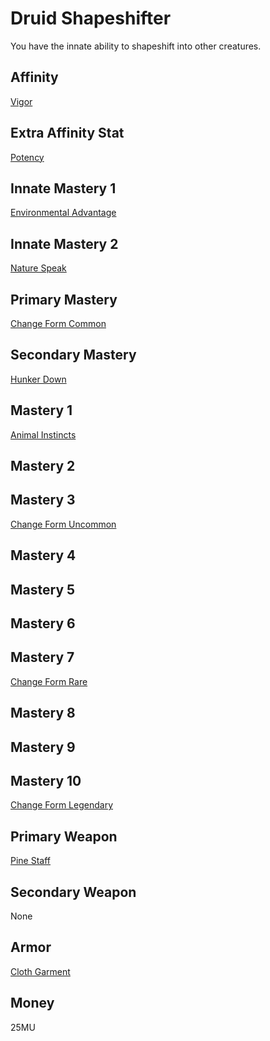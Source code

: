 # Druid Shapeshifter

You have the innate ability to shapeshift into other creatures.

## Affinity

[Vigor](Definitions/Stats/Vigor)

## Extra Affinity Stat

[Potency](Definitions/Stats/Potency)

## Innate Mastery 1

[Environmental Advantage](Masteries/Passive_Masteries#environmental-advantage)

## Innate Mastery 2

[Nature Speak](Masteries/Passive_Masteries#nature-speak)

## Primary Mastery

[Change Form Common](Masteries/Active_Masteries#change-form-common)

## Secondary Mastery

[Hunker Down](Masteries/Active_Masteries#hunker-down)

## Mastery 1

[Animal Instincts](Masteries/Active_Masteries#animal-instincts)

## Mastery 2

## Mastery 3

[Change Form Uncommon](Masteries/Active_Masteries#change-form-uncommon)

## Mastery 4

## Mastery 5

## Mastery 6

## Mastery 7

[Change Form Rare](Masteries/Active_Masteries#change-form-rare)

## Mastery 8

## Mastery 9

## Mastery 10

[Change Form Legendary](Masteries/Active_Masteries#change-form-legendary)

## Primary Weapon

[Pine Staff](Items/Weapons/MediumRangeSpecialty#pine-staff)

## Secondary Weapon

None

## Armor

[Cloth Garment](Items/Armor/Light#cloth-garment)

## Money

25MU
